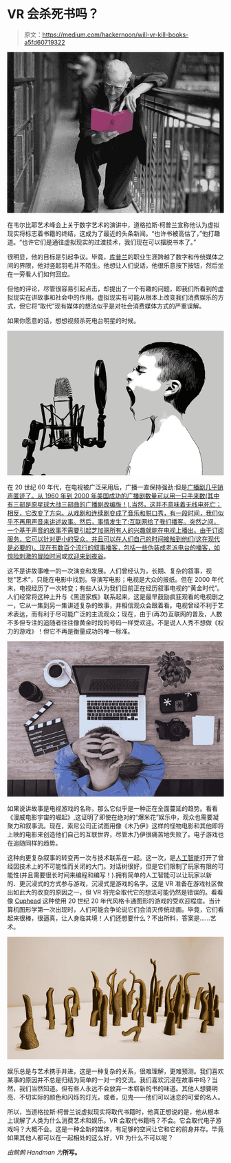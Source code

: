 # VR 会杀死书吗？

> 原文：<https://medium.com/hackernoon/will-vr-kill-books-a5fd60719322>

![](img/f158d40951630c6846972dd7ebf42e5e.png)

在韦尔比耶艺术峰会上关于数字艺术的演讲中，道格拉斯·柯普兰宣称他认为虚拟现实将标志着书籍的终结，这成为了最近的头条新闻。“也许书被高估了，”他打趣道。“也许它们是通往虚拟现实的过渡技术，我们现在可以摆脱书本了。”

很明显，他的目标是引起争议。毕竟，[库普兰](https://www.coupland.com/)的职业生涯跨越了数字和传统媒体之间的界限，他对竖起羽毛并不陌生。他想让人们说话，他很乐意按下按钮，然后坐在一旁看人们如何回应。

但他的评论，尽管很容易引起点击，却提出了一个有趣的问题，即我们所看到的虚拟现实在讲故事和社会中的作用。虚拟现实有可能从根本上改变我们消费娱乐的方式，但它将“取代”现有媒体的想法似乎是对社会消费媒体方式的严重误解。

如果你愿意的话，想想视频杀死电台明星的时候。

![](img/2a7e5078cedd1b52c13b65e7ab4693f4.png)

在 20 世纪 60 年代，在电视被广泛采用后，广播一直保持强劲:但是[广播剧几乎销声匿迹了。从 1960 年到 2000 年美国成功的广播剧数量可以用一只手来数(其中有三部是原星球大战三部曲的广播剧改编版！).当然，这并不意味着无线电死亡；相反，它改变了方向。从戏剧和连续剧变成了音乐和脱口秀，有一段时间，我们似乎不再用声音来讲述故事。然后，事情发生了:互联网给了我们播客。突然之间，一个基于声音的故事不需要引起芝加哥所有人的兴趣就能在电视上播出。由于订阅服务，它可以针对更小的受众，并且可以在人们自己的时间接触到他们(这在现代是必要的)。现在有数百个流行的叙事播客，包括一些伪装成老派电台的播客，如](https://en.wikipedia.org/wiki/Radio_drama#1960%E2%80%932000:_Decline_in_the_United_States)[惊险刺激的冒险时间](http://thrillingadventurehour.com/)或[欢迎来到夜谷](http://www.welcometonightvale.com/)。

这不是讲故事唯一的一次演变和发展。人们曾经认为，长期、复杂的叙事，视觉“艺术”，只能在电影中找到。导演写电影；电视是大众的报纸。但在 2000 年代末，电视经历了一次转变；有些人认为我们目前正在经历叙事电视的“黄金时代”。人们经常将这种上升与《黑道家族》联系起来，这是最早鼓励疯狂观看的电视剧之一，它从一集到另一集讲述复杂的故事，并相信观众会跟着看。电视曾经不利于艺术表达，而有利于尽可能广泛的主流观众；现在，由于(再次)互联网的普及，人数不多但专注的追随者往往像黄金时段的号码一样受欢迎。不是说人人秀不想做《权力的游戏》！但它不再是衡量成功的唯一标准。

![](img/68e44e48df3b5a8b6e31cd5ea0e4ae37.png)

如果说讲故事是电视游戏的名称，那么它似乎是一种正在全面蔓延的趋势。看看《漫威电影宇宙的崛起》,这证明了即使在绝对的“爆米花”娱乐中，观众也需要凝聚力和叙事流。现在，索尼公司正试图用像《木乃伊》这样的怪物电影和其他即将上映的电影来创造他们自己的互联世界，尽管木乃伊很痛苦地失败了。电子游戏也在追随同样的趋势。

这种向更复杂叙事的转变再一次与技术联系在一起。这一次，是[人工智能](http://thegamedesignforum.com/features/narrative_in_games.html)打开了曾经因技术上的不可能性而关闭的大门。对话树很好，但是它们限制了玩家有限的可能性(并且需要很长时间来编程和编写！).拥有简单的人工智能可以让玩家以新的、更沉浸式的方式参与游戏，沉浸式是游戏的名字。这是 VR 准备在游戏社区做出如此大的改变的原因之一，但 VR 将完全取代它的想法可能仍然是错误的。看看像 [Cuphead](https://www.theverge.com/2017/9/28/16378364/cuphead-art-design-1930s-animation) 这种使用 20 世纪 20 年代风格卡通图形的游戏的受欢迎程度。当计算机图形学第一次出现时，人们可能会争论说它们会消灭传统动画。毕竟，它们看起来很棒，很逼真，让人身临其境！人们还想要什么？不出所料，答案是……艺术。

![](img/19090a669a674843e2fe14aa17b41455.png)

娱乐总是与艺术携手并进，这是一种复杂的关系，很难理解，更难预测。我们喜欢某事的原因并不总是归结为简单的一对一的交流。我们喜欢沉浸在故事中吗？当然，我们当然知道。但有些人永远不会放弃一本崭新的书的味道。其他人想要明亮、不切实际的颜色和闪烁的灯光，或者，见鬼——他们可以迷恋的可爱的名人。

所以，当道格拉斯·柯普兰说虚拟现实将取代书籍时，他真正想说的是，他从根本上误解了人类为什么消费艺术和娱乐。VR 会取代书籍吗？不会。它会取代电子游戏吗？大概不会。这是一种全新的媒体，有足够的空间让它和它的前身并存。毕竟如果其他人都可以在一起相处的这么好，VR 为什么不可以呢？

*由鹪鹩 Handman 为*[](http://www.hammerandtusk.com/blog/article/will-vr-kill-books)**所写。**